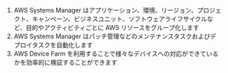 1. AWS Systems Manager はアプリケーション、環境、リージョン、プロジェクト、キャンペーン、ビジネスユニット、ソフトウェアライフサイクルなど、目的やアクティビティごとに AWS リソースをグループ化します
2. AWS Systems Manager はパッチ管理などのメンテナンスタスクおよびデプロイタスクを自動化します
3. AWS Device Farm を利用することで様々なデバイスへの対応ができているかを効率的に検証することができます
